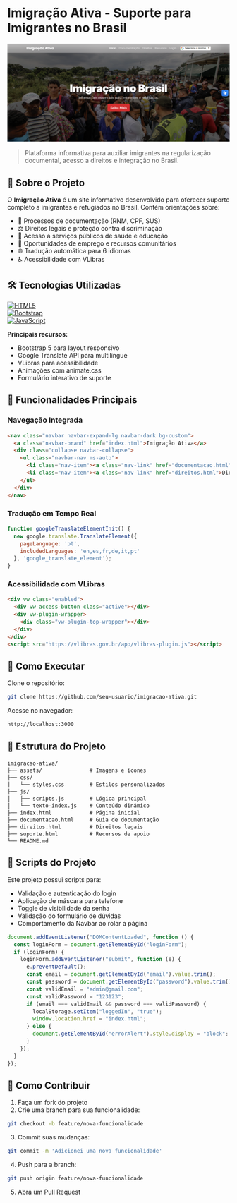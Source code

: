 # Imigração Ativa - Suporte para Imigrantes no Brasil

![Captura de Tela Principal](https://github.com/cristianbrunone/projeto-social/blob/main/css/capture_screen.png)

> Plataforma informativa para auxiliar imigrantes na regularização documental, acesso a direitos e integração no Brasil.

## 📁 Sobre o Projeto

O **Imigração Ativa** é um site informativo desenvolvido para oferecer suporte completo a imigrantes e refugiados no Brasil. Contém orientações sobre:

- 📝 Processos de documentação (RNM, CPF, SUS)
- ⚖️ Direitos legais e proteção contra discriminação
- 🏥 Acesso a serviços públicos de saúde e educação
- 💼 Oportunidades de emprego e recursos comunitários
- 🌐 Tradução automática para 6 idiomas
- ♿ Acessibilidade com VLibras

## 🛠 Tecnologias Utilizadas

[![HTML5](https://img.shields.io/badge/HTML5-E34F26?style=flat&logo=html5&logoColor=white)](https://developer.mozilla.org/pt-BR/docs/Web/HTML)  
[![Bootstrap](https://img.shields.io/badge/Bootstrap-7952B3?style=flat&logo=bootstrap&logoColor=white)](https://getbootstrap.com)  
[![JavaScript](https://img.shields.io/badge/JavaScript-F7DF1E?style=flat&logo=javascript&logoColor=black)](https://developer.mozilla.org/pt-BR/docs/Web/JavaScript)

**Principais recursos:**
- Bootstrap 5 para layout responsivo
- Google Translate API para multilíngue
- VLibras para acessibilidade
- Animações com animate.css
- Formulário interativo de suporte

## 🌟 Funcionalidades Principais

### Navegação Integrada
```html
<nav class="navbar navbar-expand-lg navbar-dark bg-custom">
  <a class="navbar-brand" href="index.html">Imigração Ativa</a>
  <div class="collapse navbar-collapse">
    <ul class="navbar-nav ms-auto">
      <li class="nav-item"><a class="nav-link" href="documentacao.html">Documentação</a></li>
      <li class="nav-item"><a class="nav-link" href="direitos.html">Direitos</a></li>
    </ul>
  </div>
</nav>
```

### Tradução em Tempo Real
```javascript
function googleTranslateElementInit() {
  new google.translate.TranslateElement({
    pageLanguage: 'pt',
    includedLanguages: 'en,es,fr,de,it,pt'
  }, 'google_translate_element');
}
```

### Acessibilidade com VLibras
```html
<div vw class="enabled">
  <div vw-access-button class="active"></div>
  <div vw-plugin-wrapper>
    <div class="vw-plugin-top-wrapper"></div>
  </div>
</div>
<script src="https://vlibras.gov.br/app/vlibras-plugin.js"></script>
```

## 🚀 Como Executar

Clone o repositório:
```bash
git clone https://github.com/seu-usuario/imigracao-ativa.git
```


Acesse no navegador:
```bash
http://localhost:3000
```

## 📂 Estrutura do Projeto
```
imigracao-ativa/
├── assets/               # Imagens e ícones
├── css/
│   └── styles.css        # Estilos personalizados
├── js/
│   ├── scripts.js        # Lógica principal
│   └── texto-index.js    # Conteúdo dinâmico
├── index.html            # Página inicial
├── documentacao.html     # Guia de documentação
├── direitos.html         # Direitos legais
├── suporte.html          # Recursos de apoio
└── README.md
```

## 📝 Scripts do Projeto

Este projeto possui scripts para:
- Validação e autenticação do login
- Aplicação de máscara para telefone
- Toggle de visibilidade da senha
- Validação do formulário de dúvidas
- Comportamento da Navbar ao rolar a página

```javascript
document.addEventListener("DOMContentLoaded", function () {
  const loginForm = document.getElementById("loginForm");
  if (loginForm) {
    loginForm.addEventListener("submit", function (e) {
      e.preventDefault();
      const email = document.getElementById("email").value.trim();
      const password = document.getElementById("password").value.trim();
      const validEmail = "admin@gmail.com";
      const validPassword = "123123";
      if (email === validEmail && password === validPassword) {
        localStorage.setItem("loggedIn", "true");
        window.location.href = "index.html";
      } else {
        document.getElementById("errorAlert").style.display = "block";
      }
    });
  }
});
```

## 🤝 Como Contribuir

1. Faça um fork do projeto
2. Crie uma branch para sua funcionalidade:
```bash
git checkout -b feature/nova-funcionalidade
```
3. Commit suas mudanças:
```bash
git commit -m 'Adicionei uma nova funcionalidade'
```
4. Push para a branch:
```bash
git push origin feature/nova-funcionalidade
```
5. Abra um Pull Request
